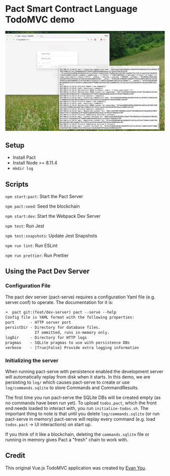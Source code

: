 # Pact Smart Contract Language TodoMVC demo

![](todos-pact.png)

## Setup

- Install Pact
- Install Node >= 8.11.4
- `mkdir log`

## Scripts

`npm start:pact`: Start the Pact Server

`npm pact:seed`: Seed the blockchain

`npm start:dev`: Start the Webpack Dev Server

`npm test`: Run Jest

`npm test:snapshots`: Update Jest Snapshots

`npm run lint`: Run ESLint

`npm run prettier`: Run Prettier

## Using the Pact Dev Server

### Configuration File

The pact dev server (pact-serve) requires a configuration Yaml file (e.g. server.conf) to operate. The documentation for it is:

```
➜  pact git:(feat/dev-server) pact --serve --help
Config file is YAML format with the following properties:
port       - HTTP server port
persistDir - Directory for database files.
             If ommitted, runs in-memory only.
logDir     - Directory for HTTP logs
pragmas    - SQLite pragmas to use with persistence DBs
verbose    - [True|False] Provide extra logging information
```

### Initializing the server

When running pact-serve with persistence enabled the development server will automatically replay from disk when it starts.
In this demo, we are persisting to `log/` which causes pact-serve to create or use `log/commands.sqlite` to store Commands and CommandResults.

The first time you run pact-serve the SQLite DBs will be created empty (as no commands have been run yet).
To upload `todos.pact`, which the front end needs loaded to interact with, you run `initialize-todos.sh`.
The important thing to note is that until you delete `log/commands.sqlite` (or run pact-serve in memory) pact-serve will replay every command (e.g. load `todos.pact` -> UI interactions) on start up.

If you think of it like a blockchain, deleting the `commands.sqlite` file or running in memory gives Pact a "fresh" chain to work with.

## Credit

This original Vue.js TodoMVC application was created by [Evan You](http://evanyou.me).

